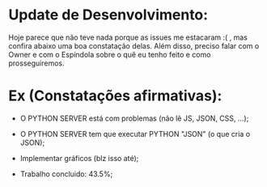 # Update de Desenvolvimento:

  Hoje parece que não teve nada porque as issues me estacaram :( ,
mas confira abaixo uma boa constatação delas. Além disso, preciso falar
com o Owner e com o Espíndola sobre o quê eu tenho feito e como prosseguiremos.

# Ex (Constatações afirmativas):

* O PYTHON SERVER está com problemas (não lê JS, JSON, CSS, ...);
* O PYTHON SERVER tem que executar PYTHON "JSON" (o que cria o JSON);
* Implementar gráficos (blz isso até);

* Trabalho concluido: 43.5%;
